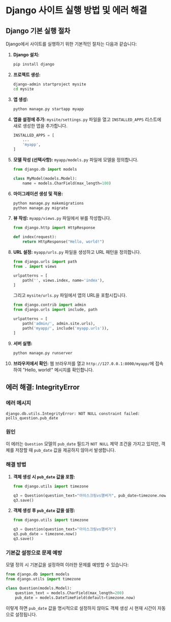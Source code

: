 
# Django 사이트 실행 방법 및 에러 해결

## Django 기본 실행 절차

Django에서 사이트를 실행하기 위한 기본적인 절차는 다음과 같습니다:

1. **Django 설치:**
   ```bash
   pip install django
   ```

2. **프로젝트 생성:**
   ```bash
   django-admin startproject mysite
   cd mysite
   ```

3. **앱 생성:**
   ```bash
   python manage.py startapp myapp
   ```

4. **앱을 설정에 추가:**
   `mysite/settings.py` 파일을 열고 `INSTALLED_APPS` 리스트에 새로 생성한 앱을 추가합니다.
   ```python
   INSTALLED_APPS = [
       ...
       'myapp',
   ]
   ```

5. **모델 작성 (선택사항):**
   `myapp/models.py` 파일에 모델을 정의합니다.
   ```python
   from django.db import models

   class MyModel(models.Model):
       name = models.CharField(max_length=100)
   ```

6. **마이그레이션 생성 및 적용:**
   ```bash
   python manage.py makemigrations
   python manage.py migrate
   ```

7. **뷰 작성:**
   `myapp/views.py` 파일에서 뷰를 작성합니다.
   ```python
   from django.http import HttpResponse

   def index(request):
       return HttpResponse("Hello, world!")
   ```

8. **URL 설정:**
   `myapp/urls.py` 파일을 생성하고 URL 패턴을 정의합니다.
   ```python
   from django.urls import path
   from . import views

   urlpatterns = [
       path('', views.index, name='index'),
   ]
   ```

   그리고 `mysite/urls.py` 파일에서 앱의 URL을 포함시킵니다.
   ```python
   from django.contrib import admin
   from django.urls import include, path

   urlpatterns = [
       path('admin/', admin.site.urls),
       path('myapp/', include('myapp.urls')),
   ]
   ```

9. **서버 실행:**
   ```bash
   python manage.py runserver
   ```

10. **브라우저에서 확인:**
    웹 브라우저를 열고 `http://127.0.0.1:8000/myapp/`에 접속하여 "Hello, world!" 메시지를 확인합니다.

## 에러 해결: IntegrityError

### 에러 메시지
```plaintext
django.db.utils.IntegrityError: NOT NULL constraint failed: polls_question.pub_date
```

### 원인
이 에러는 `Question` 모델의 `pub_date` 필드가 `NOT NULL` 제약 조건을 가지고 있지만, 객체를 저장할 때 `pub_date` 값을 제공하지 않아서 발생합니다.

### 해결 방법

1. **객체 생성 시 `pub_date` 값을 포함:**
   ```python
   from django.utils import timezone

   q3 = Question(question_text="아이스크림vs햄버거", pub_date=timezone.now())
   q3.save()
   ```

2. **객체 생성 후 `pub_date` 값을 설정:**
   ```python
   from django.utils import timezone

   q3 = Question(question_text="아이스크림vs햄버거")
   q3.pub_date = timezone.now()
   q3.save()
   ```

### 기본값 설정으로 문제 예방

모델 정의 시 기본값을 설정하여 이러한 문제를 예방할 수 있습니다:
```python
from django.db import models
from django.utils import timezone

class Question(models.Model):
    question_text = models.CharField(max_length=200)
    pub_date = models.DateTimeField(default=timezone.now)
```

이렇게 하면 `pub_date` 값을 명시적으로 설정하지 않아도 객체 생성 시 현재 시간이 자동으로 설정됩니다.

